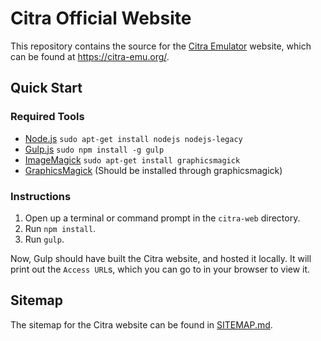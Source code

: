 # Citra Official Website

This repository contains the source for the [Citra Emulator](https://github.com/citra-emu/citra) website, which can be found at https://citra-emu.org/.

## Quick Start

### Required Tools
- [Node.js](https://nodejs.org) `sudo apt-get install nodejs nodejs-legacy`
- [Gulp.js](http://gulpjs.com) `sudo npm install -g gulp`
- [ImageMagick](https://www.imagemagick.org) `sudo apt-get install graphicsmagick`
- [GraphicsMagick](http://www.graphicsmagick.org/) (Should be installed through graphicsmagick)

### Instructions
1. Open up a terminal or command prompt in the `citra-web` directory.
2. Run `npm install`.
3. Run `gulp`.

Now, Gulp should have built the Citra website, and hosted it locally. It will print out the `Access URL`s, which you can go to in your browser to view it.

## Sitemap

The sitemap for the Citra website can be found in [SITEMAP.md](SITEMAP.md).
